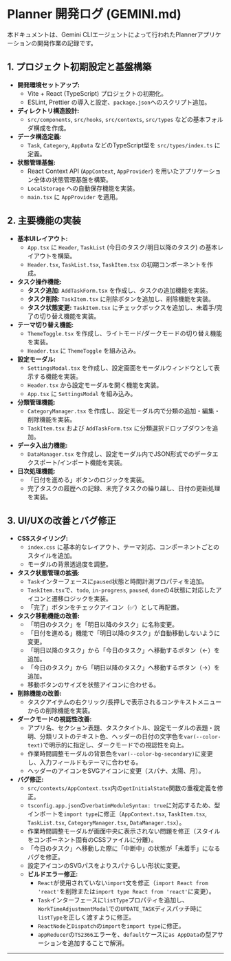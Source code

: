 # Planner 開発ログ (GEMINI.md)

本ドキュメントは、Gemini CLIエージェントによって行われたPlannerアプリケーションの開発作業の記録です。

## 1. プロジェクト初期設定と基盤構築

-   **開発環境セットアップ:**
    -   Vite + React (TypeScript) プロジェクトの初期化。
    -   ESLint, Prettier の導入と設定、`package.json`へのスクリプト追加。
-   **ディレクトリ構造設計:**
    -   `src/components`, `src/hooks`, `src/contexts`, `src/types` などの基本フォルダ構成を作成。
-   **データ構造定義:**
    -   `Task`, `Category`, `AppData` などのTypeScript型を `src/types/index.ts` に定義。
-   **状態管理基盤:**
    -   React Context API (`AppContext`, `AppProvider`) を用いたアプリケーション全体の状態管理基盤を構築。
    -   `LocalStorage` への自動保存機能を実装。
    -   `main.tsx` に `AppProvider` を適用。

## 2. 主要機能の実装

-   **基本UIレイアウト:**
    -   `App.tsx` に `Header`, `TaskList` (今日のタスク/明日以降のタスク) の基本レイアウトを構築。
    -   `Header.tsx`, `TaskList.tsx`, `TaskItem.tsx` の初期コンポーネントを作成。
-   **タスク操作機能:**
    -   **タスク追加:** `AddTaskForm.tsx` を作成し、タスクの追加機能を実装。
    -   **タスク削除:** `TaskItem.tsx` に削除ボタンを追加し、削除機能を実装。
    -   **タスク状態変更:** `TaskItem.tsx` にチェックボックスを追加し、未着手/完了の切り替え機能を実装。
-   **テーマ切り替え機能:**
    -   `ThemeToggle.tsx` を作成し、ライトモード/ダークモードの切り替え機能を実装。
    -   `Header.tsx` に `ThemeToggle` を組み込み。
-   **設定モーダル:**
    -   `SettingsModal.tsx` を作成し、設定画面をモーダルウィンドウとして表示する機能を実装。
    -   `Header.tsx` から設定モーダルを開く機能を実装。
    -   `App.tsx` に `SettingsModal` を組み込み。
-   **分類管理機能:**
    -   `CategoryManager.tsx` を作成し、設定モーダル内で分類の追加・編集・削除機能を実装。
    -   `TaskItem.tsx` および `AddTaskForm.tsx` に分類選択ドロップダウンを追加。
-   **データ入出力機能:**
    -   `DataManager.tsx` を作成し、設定モーダル内でJSON形式でのデータエクスポート/インポート機能を実装。
-   **日次処理機能:**
    -   「日付を進める」ボタンのロジックを実装。
    -   完了タスクの履歴への記録、未完了タスクの繰り越し、日付の更新処理を実装。

## 3. UI/UXの改善とバグ修正

-   **CSSスタイリング:**
    -   `index.css` に基本的なレイアウト、テーマ対応、コンポーネントごとのスタイルを追加。
    -   モーダルの背景透過度を調整。
-   **タスク状態管理の拡張:**
    -   `Task`インターフェースに`paused`状態と時間計測プロパティを追加。
    -   `TaskItem.tsx`で、`todo`, `in-progress`, `paused`, `done`の4状態に対応したアイコンと遷移ロジックを実装。
    -   「完了」ボタンをチェックアイコン（✅）として再配置。
-   **タスク移動機能の改善:**
    -   「明日のタスク」を「明日以降のタスク」に名称変更。
    -   「日付を進める」機能で「明日以降のタスク」が自動移動しないように変更。
    -   「明日以降のタスク」から「今日のタスク」へ移動するボタン（←）を追加。
    -   「今日のタスク」から「明日以降のタスク」へ移動するボタン（→）を追加。
    -   移動ボタンのサイズを状態アイコンに合わせる。
-   **削除機能の改善:**
    -   タスクアイテムの右クリック/長押しで表示されるコンテキストメニューからの削除機能を実装。
-   **ダークモードの視認性改善:**
    -   アプリ名、セクション表題、タスクタイトル、設定モーダルの表題・説明、分類リストのテキスト色、ヘッダーの日付の文字色を`var(--color-text)`で明示的に指定し、ダークモードでの視認性を向上。
    -   作業時間調整モーダルの背景色を`var(--color-bg-secondary)`に変更し、入力フィールドもテーマに合わせる。
    -   ヘッダーのアイコンをSVGアイコンに変更（スパナ、太陽、月）。
-   **バグ修正:**
    -   `src/contexts/AppContext.tsx`内の`getInitialState`関数の重複定義を修正。
    -   `tsconfig.app.json`の`verbatimModuleSyntax: true`に対応するため、型インポートを`import type`に修正（`AppContext.tsx`, `TaskItem.tsx`, `TaskList.tsx`, `CategoryManager.tsx`, `DataManager.tsx`）。
    -   作業時間調整モーダルが画面中央に表示されない問題を修正（スタイルをコンポーネント固有のCSSファイルに分離）。
    -   「今日のタスク」へ移動した際に「中断中」の状態が「未着手」になるバグを修正。
    -   設定アイコンのSVGパスをよりスパナらしい形状に変更。
    -   **ビルドエラー修正:**
        -   `React`が使用されていない`import`文を修正（`import React from 'react'`を削除または`import type React from 'react'`に変更）。
        -   `Task`インターフェースに`listType`プロパティを追加し、`WorkTimeAdjustmentModal`での`UPDATE_TASK`ディスパッチ時に`listType`を正しく渡すように修正。
        -   `ReactNode`と`Dispatch`の`import`を`import type`に修正。
        -   `appReducer`の`TS2366`エラーを、`default`ケースに`as AppData`の型アサーションを追加することで解消。

---